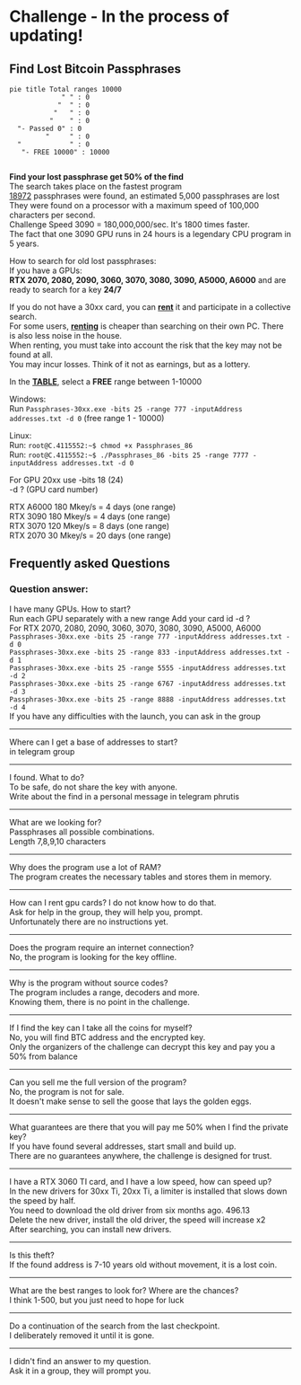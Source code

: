 # Challenge - In the process of updating!
## Find Lost Bitcoin Passphrases

```mermaid
pie title Total ranges 10000
             " " : 0
            "  " : 0
           "   " : 0
          "    " : 0
  "- Passed 0" : 0
         "     " : 0
  "            " : 0
   "- FREE 10000" : 10000
   
```
**Find your lost passphrase get 50% of the find**</br>
The search takes place on the fastest program</br>
[18972](https://allprivatekeys.com/hacked-brainwallets-with-balance) passphrases were found, an estimated 5,000 passphrases are lost</br>
They were found on a processor with a maximum speed of 100,000 characters per second.</br>
Challenge Speed 3090 = 180,000,000/sec. It's 1800 times faster.</br>
The fact that one 3090 GPU runs in 24 hours is a legendary CPU program in 5 years.</br>

How to search for old lost passphrases:</br>
If you have a GPUs:</br>
**RTX 2070, 2080, 2090, 3060, 3070, 3080, 3090, A5000, A6000** and are ready to search for a key **24/7**</br>

If you do not have a 30xx card, you can [**rent**](https://vast.ai) it and participate in a collective search. </br>
For some users, [**renting**](https://vast.ai) is cheaper than searching on their own PC. There is also less noise in the house.</br>
When renting, you must take into account the risk that the key may not be found at all.</br> 
You may incur losses. Think of it not as earnings, but as a lottery.

In the [**TABLE**](https://github.com/phrutis/Passphrases/blob/main/Others/table.md), select a **FREE** range between 1-10000

Windows:</br>
Run ```Passphrases-30xx.exe -bits 25 -range 777 -inputAddress addresses.txt -d 0``` (free range 1 - 10000)

Linux:</br>
Run: ```root@C.4115552:~$ chmod +x Passphrases_86```</br>
Run: ```root@C.4115552:~$ ./Passphrases_86 -bits 25 -range 7777 -inputAddress addresses.txt -d 0```</br>

For GPU 20xx use -bits 18 (24)</br>
-d ? (GPU card number)</br>

RTX A6000 180 Mkey/s = 4 days (one range)</br>
RTX 3090 180 Mkey/s = 4 days (one range)</br>
RTX 3070 120 Mkey/s = 8 days (one range)</br>
RTX 2070 30 Mkey/s = 20 days (one range)</br>

## Frequently asked Questions
### Question answer:

I have many GPUs. How to start?</br>
Run each GPU separately with a new range Add your card id -d ?</br>
For RTX 2070, 2080, 2090, 3060, 3070, 3080, 3090, A5000, A6000</br>
```Passphrases-30xx.exe -bits 25 -range 777 -inputAddress addresses.txt -d 0```</br>
```Passphrases-30xx.exe -bits 25 -range 833 -inputAddress addresses.txt -d 1```</br>
```Passphrases-30xx.exe -bits 25 -range 5555 -inputAddress addresses.txt -d 2```</br>
```Passphrases-30xx.exe -bits 25 -range 6767 -inputAddress addresses.txt -d 3```</br>
```Passphrases-30xx.exe -bits 25 -range 8888 -inputAddress addresses.txt -d 4```</br>
If you have any difficulties with the launch, you can ask in the group<hr>

Where can I get a base of addresses to start?</br>
in telegram group<hr>

I found. What to do?</br>
To be safe, do not share the key with anyone.</br>
Write about the find in a personal message in telegram phrutis<hr>

What are we looking for?</br>
Passphrases all possible combinations.</br>
Length 7,8,9,10 characters<hr>

Why does the program use a lot of RAM?</br>
The program creates the necessary tables and stores them in memory.<hr>

How can I rent gpu cards? I do not know how to do that.</br>
Ask for help in the group, they will help you, prompt. </br>
Unfortunately there are no instructions yet.<hr>

Does the program require an internet connection?</br>
No, the program is looking for the key offline.<hr>

Why is the program without source codes?</br>
The program includes a range, decoders and more.</br>
Knowing them, there is no point in the challenge.<hr>

If I find the key can I take all the coins for myself?</br>
No, you will find BTC address and the encrypted key.</br>
Only the organizers of the challenge can decrypt this key and pay you a 50% from balance<hr>

Can you sell me the full version of the program?</br>
No, the program is not for sale.</br>
It doesn't make sense to sell the goose that lays the golden eggs.<hr>

What guarantees are there that you will pay me 50% when I find the private key?</br>
If you have found several addresses, start small and build up.</br>
There are no guarantees anywhere, the challenge is designed for trust.<hr>

I have a RTX 3060 TI card, and I have a low speed, how can speed up?</br>
In the new drivers for 30xx Ti, 20xx Ti, a limiter is installed that slows down the speed by half.</br>
You need to download the old driver from six months ago. 496.13</br>
Delete the new driver, install the old driver, the speed will increase x2</br>
After searching, you can install new drivers.<hr>

Is this theft?</br>
If the found address is 7-10 years old without movement, it is a lost coin.<hr>

What are the best ranges to look for? Where are the chances?</br>
I think 1-500, but you just need to hope for luck<hr>

Do a continuation of the search from the last checkpoint.</br>
I deliberately removed it until it is gone.<hr>

I didn't find an answer to my question.</br>
Ask it in a group, they will prompt you.
